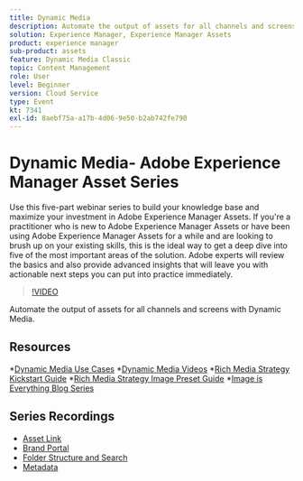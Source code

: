 ```yaml
---
title: Dynamic Media
description: Automate the output of assets for all channels and screens
solution: Experience Manager, Experience Manager Assets
product: experience manager
sub-product: assets
feature: Dynamic Media Classic
topic: Content Management
role: User
level: Beginner
version: Cloud Service
type: Event
kt: 7341
exl-id: 8aebf75a-a17b-4d06-9e50-b2ab742fe790
---
```

# Dynamic Media- Adobe Experience Manager Asset Series

Use this five-part webinar series to build your knowledge base and maximize your investment in Adobe Experience Manager Assets. If you're a practitioner who is new to Adobe Experience Manager Assets or have been using Adobe Experience Manager Assets for a while and are looking to brush up on your existing skills, this is the ideal way to get a deep dive into five of the most important areas of the solution. Adobe experts will review the basics and also provide advanced insights that will leave you with actionable next steps you can put into practice immediately.

>[!VIDEO](https://video.tv.adobe.com/v/332132/?quality=12&learn=on&hidetitle=true)

Automate the output of assets for all channels and screens with Dynamic Media.

## Resources

*[Dynamic Media Use Cases](https://www.adobe.com/content/dam/acom/en/marketing-cloud/experience-manager/pdfs/dynamic-media_dynamic-media-classic-use-cases-2019.pdf)
*[Dynamic Media Videos](https://experienceleague.adobe.com/docs/experience-manager-learn/assets/dynamic-media/dynamic-media-overview-feature-video-use.html?lang=en#dynamic-media)
*[Rich Media Strategy Kickstart Guide](https://www.adobe.com/content/dam/www/us/en/experience-manager/pdfs/dynamic-media-kickstart-guide-2019.pdf)
*[Rich Media Strategy Image Preset Guide](https://www.adobe.com/content/dam/www/us/en/experience-manager/pdfs/dynamic-media-image-preset-guide.pdf)
*[Image is Everything Blog Series](https://blog.adobe.com/en/2019/04/11/image-is-everything-part-1-has-your-rich-media-strategy-expired.html#gs.iou0ek)

## Series Recordings

* [Asset Link](asset-link.md)
* [Brand Portal](brand-portal.md)
* [Folder Structure and Search](folder-structure-search.md)
* [Metadata](metadata.md)
